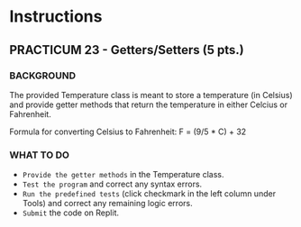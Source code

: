 # Instructions  

## PRACTICUM 23 - Getters/Setters (5 pts.)<br>

### BACKGROUND
The provided Temperature class is meant to store a
temperature (in Celsius) and provide getter methods
that return the temperature in either Celcius or Fahrenheit.

Formula for converting Celsius to Fahrenheit:
F = (9/5 * C) + 32
<br>
### WHAT TO DO
- `Provide the getter methods` in the Temperature class. <br>
- `Test the program` and correct any syntax errors.<br>
- `Run the predefined tests` (click checkmark in the left column
under Tools) and correct any remaining logic errors.<br>
- `Submit` the code on Replit.
